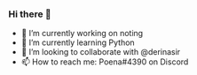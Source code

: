 ### Hi there 👋

- 🔭 I’m currently working on noting
- 🌱 I’m currently learning Python
- 👯 I’m looking to collaborate with @derinasir
- 📫 How to reach me: Poena#4390 on Discord
